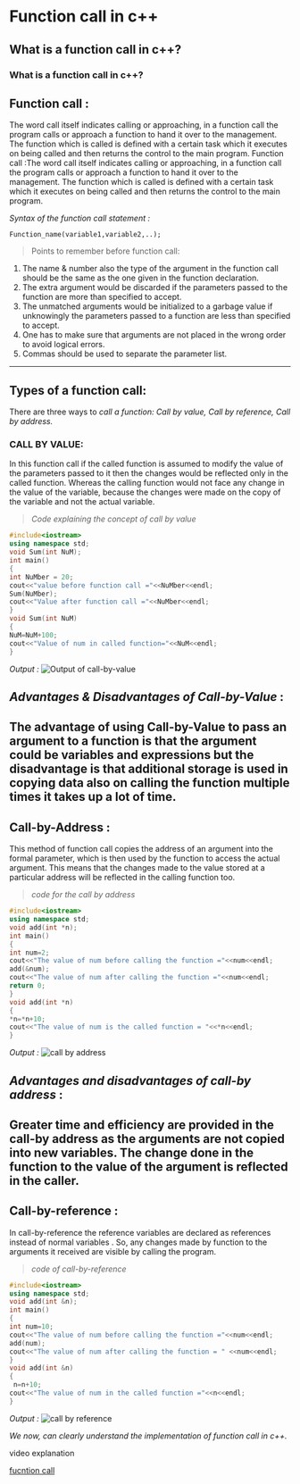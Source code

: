 # **Function call in c++**

## What is a function call in c++?
### What is a function call in c++?

## Function call :
 The word call itself indicates calling or approaching, in a function call the program calls or approach a function to hand it over to the management. The function which is called is defined with a certain task which it executes on being called and then returns the control to the main program.
Function call :The word call itself indicates calling or approaching, in a function call the program calls or approach a function to hand it over to the management. The function which is called is defined with a certain task which it executes on being called and then returns the control to the main program.

 _Syntax of the function call statement :_

 ` Function_name(variable1,variable2,..); `
> Points to remember before function call:
1. The name & number also the type of the argument in the function call should be the same as the one given in the function declaration.
2. The extra argument would be discarded if the parameters passed to the function are more than specified to accept.
3. The unmatched arguments would be initialized to a garbage value if unknowingly the parameters passed to a function are less than specified to accept.
4. One has to make sure that arguments are not placed in the wrong order to avoid logical errors.
5. Commas should be used to separate the parameter list.
---
## Types of a function call:
There are three ways to *call a function: Call by value, Call by reference, Call by address.*
### CALL BY VALUE:
In this function call if the called function is assumed to modify the value of the parameters passed to it then the changes would be reflected only in the called function. Whereas the calling function would not face any change in the value of the variable, because the changes were made on the copy of the variable and not the actual variable.
> *Code explaining the concept of call by value*
```cpp
#include<iostream>
using namespace std;
void Sum(int NuM);
int main()
{
int NuMber = 20;
cout<<"value before function call ="<<NuMber<<endl;
Sum(NuMber);
cout<<"Value after function call ="<<NuMber<<endl;
}
void Sum(int NuM)
{
NuM=NuM+100;
cout<<"Value of num in called function="<<NuM<<endl;
}
```
*Output :*
![Output of call-by-value](https://user-images.githubusercontent.com/84911349/137097870-b3f8d00d-e7c3-4163-911a-64bffe6b3759.png)
 ## _Advantages & Disadvantages of Call-by-Value_ :
 The advantage of using Call-by-Value to pass an argument to a function is that the argument could be variables and expressions but the disadvantage is that additional storage is used in copying data also on calling the function multiple times it takes up a lot of time.
 --- 
## Call-by-Address :
This method of function call copies the address of an argument into the formal parameter, which is then used by the function to access the actual argument. This means that the changes made to the value stored at a particular address will be reflected in the calling function too.
> *code for the call by address*
``` cpp
#include<iostream>
using namespace std;
void add(int *n);
int main()
{
int num=2;
cout<<"The value of num before calling the function ="<<num<<endl;
add(&num);
cout<<"The value of num after calling the function ="<<num<<endl;
return 0;
}
void add(int *n)
{
*n=*n+10;
cout<<"The value of num is the called function = "<<*n<<endl;
}
```
*Output :*
![call by address](https://user-images.githubusercontent.com/84911349/137098232-34f6520a-b4d3-439b-8783-dcd67c59afa8.png)
## _Advantages and disadvantages of call-by address_ :
Greater time and efficiency are provided in the call-by address as the arguments are not copied into new variables. The change done in the function to the value of the argument is reflected in the caller.
---
## Call-by-reference :
In call-by-reference the reference variables are declared as references instead of normal variables . So, any changes made by function to the arguments it received are visible by calling the program.
> *code of call-by-reference*
```cpp
#include<iostream>
using namespace std;
void add(int &n);
int main()
{
int num=10;
cout<<"The value of num before calling the function ="<<num<<endl;
add(num);
cout<<"The value of num after calling the function = " <<num<<endl;
}
void add(int &n)
{
 n=n+10;
cout<<"The value of num in the called function ="<<n<<endl;
}
```
*Output :*
![call by reference](https://user-images.githubusercontent.com/84911349/137098429-a4b91a0a-c4ba-42d7-8ea6-57e5bc354161.png)
 
 _We now, can clearly understand the implementation of function call in c++._
 
 video explanation
 
 [fucntion call](https://drive.google.com/drive/folders/15JPWZV1X-8S4TQu4jY9FBXZHCtQtkr5W?usp=sharing)

